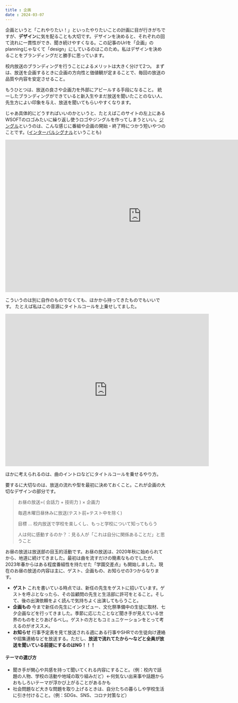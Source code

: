 ```yaml
---
title : 企画
date : 2024-03-07
---
```


企画というと「これやりたい！」といったやりたいことの計画に目が行きがちですが、**デザイン**に気を配ることも大切です。デザインを決めると、それぞれの回て流れに一貫性ができ、聞き続けやすくなる。この記事のUrlを「企画」のplanningじゃなくて「design」にしているのはこのため。私はデザインを決めることをブランディングだと勝手に思っています。

校内放送のブランディングを行うことによるメリットは大きく分けて2つ。
まずは、放送を企画するときに企画の方向性と価値観が定まることで、毎回の放送の品質や内容を安定させること。

もうひとつは、放送の良さや企画力を外部にアピールする手段になること。
統一したブランディングができていると新入生やまだ放送を聞いたことのない人、先生方によい印象を与え、放送を聞いてもらいやすくなります。

じゃあ具体的にどうすればいいのかというと、たとえばこのサイトの左上にあるWSOFTのロゴみたいに繰り返し使うロゴやジングルを作ってしまうといい。[ジングル](https://ja.wikipedia.org/wiki/%E3%82%B8%E3%83%B3%E3%82%B0%E3%83%AB_(%E3%83%A9%E3%82%B8%E3%82%AA))というのは、こんな感じに番組や企画の開始・終了時につかう短いやつのことです。([インターバルシグナル](https://ja.wikipedia.org/wiki/%E3%82%A4%E3%83%B3%E3%82%BF%E3%83%BC%E3%83%90%E3%83%AB%E3%83%BB%E3%82%B7%E3%82%B0%E3%83%8A%E3%83%AB)ということも)

<div class="img-fluid" >
<iframe width="853" height="480" src="https://www.youtube.com/embed/bwgOBEMvzYk" title="JFN加盟FMラジオ局共通ジングル集" frameborder="0" allow="accelerometer; autoplay; clipboard-write; encrypted-media; gyroscope; picture-in-picture; web-share" allowfullscreen></iframe>
</div>

こういうのは別に自作のものでなくても、ほかから持ってきたものでもいいです。
たとえば私はこの音源にタイトルコールを上乗せしてました。

<div class="img-fluid" >
<iframe width="640" height="480" src="https://www.youtube.com/embed/7KXZV6ck4ok" title="放送部ラジオジングル 氷菓(Hyouka) OST 37." frameborder="0" allow="accelerometer; autoplay; clipboard-write; encrypted-media; gyroscope; picture-in-picture; web-share" allowfullscreen></iframe>
</div>

ほかに考えられるのは、曲のイントロなどにタイトルコールを乗せるやり方。

要するに大切なのは、放送の流れや型を最初に決めておくこと。これが企画の大切なデザインの部分です。

> お昼の放送=( 会話力 + 技術力 ) × 企画力
>
> 毎週木曜日昼休みに放送(テスト前+テスト中を除く)
> 
> 目標 ... 校内放送で学校を楽しくし、もっと学校について知ってもらう
>
> 人は何に感動するのか？：見る人が「これは自分に関係あることだ」と思うこと

お昼の放送は放送部の目玉的活動です。お昼の放送は、2020年秋に始められてから、地道に続けてきました。最初は曲を流すだけの簡素なものでしたが、2023年春からはある程度番組性を持たせた「学園交差点」も開始しました。現在のお昼の放送の内容は主に、ゲスト、企画もの、お知らせの3つからなります。

- **ゲスト** これを書いている時点では、新任の先生をゲストに招いています。ゲストを呼ぶとなったら、その旨顧問の先生と生活部に許可をとること。そして、後の出演依頼をよく読んで気持ちよく出演してもらうこと。
- **企画もの** 今まで新任の先生にインタビュー、文化祭準備中の生徒に取材、七夕企画などを行ってきました。季節に応じたことなど聞き手が見えている世界のものをとりあげるべし。ゲストの方ともコミュニケーションをとって考えるのがオススメ。
- **お知らせ** 行事予定表を見て放送される週にある行事やSHRでの生徒向け連絡や招集連絡などを放送する。ただし、**放送で流れてたから～などと全員が放送を聞いている前提にするのはNG！！！**

#### テーマの選び方
- 聞き手が関心や共感を持って聞いてくれる内容にすること。（例：校内で話題の人物、学校の活動や地域の取り組みだど）←何気ない出来事や話題からおもしろいテーマが浮かび上がることがあるかも
- 社会問題など大きな問題を取り上げるときは、自分たちの暮らしや学校生活に引き付けること。（例：SDGs、SNS、コロナ対策など）
